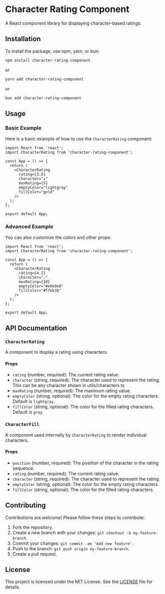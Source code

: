 # Character Rating Component

A React component library for displaying character-based ratings.

## Installation

To install the package, use npm, yarn, or bun:

```bash
npm install character-rating-component
```

or

```bash
yarn add character-rating-component
```

or

```bash
bun add character-rating-component
```

## Usage

### Basic Example

Here is a basic example of how to use the `CharacterRating` component:

```tsx
import React from 'react';
import CharacterRating from 'character-rating-component';

const App = () => {
  return (
    <CharacterRating
      rating={3.5}
      character="★"
      maxRating={5}
      emptyColor="lightgray"
      fillColor="gold"
    />
  );
};

export default App;
```

### Advanced Example

You can also customize the colors and other props:

```tsx
import React from 'react';
import CharacterRating from 'character-rating-component';

const App = () => {
  return (
    <CharacterRating
      rating={4.2}
      character="☆"
      maxRating={10}
      emptyColor="#e0e0e0"
      fillColor="#ffeb3b"
    />
  );
};

export default App;
```

## API Documentation

### `CharacterRating`

A component to display a rating using characters.

#### Props

- `rating` (number, required): The current rating value.
- `character` (string, required): The character used to represent the rating. This can be any character shown in utils/characters.ts
- `maxRating` (number, required): The maximum rating value.
- `emptyColor` (string, optional): The color for the empty rating characters. Default is `lightgray`.
- `fillColor` (string, optional): The color for the filled rating characters. Default is `gray`.

### `CharacterFill`

A component used internally by `CharacterRating` to render individual characters.

#### Props

- `position` (number, required): The position of the character in the rating sequence.
- `rating` (number, required): The current rating value.
- `character` (string, required): The character used to represent the rating.
- `emptyColor` (string, optional): The color for the empty rating characters.
- `fillColor` (string, optional): The color for the filled rating characters.

## Contributing

Contributions are welcome! Please follow these steps to contribute:

1. Fork the repository.
2. Create a new branch with your changes: `git checkout -b my-feature-branch`.
3. Commit your changes: `git commit -am 'Add new feature'`.
4. Push to the branch: `git push origin my-feature-branch`.
5. Create a pull request.

## License

This project is licensed under the MIT License. See the [LICENSE](LICENSE) file for details.
